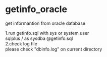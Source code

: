 # getinfo_oracle
get informantion from oracle database<br/>

1.run getinfo.sql with sys or system user<br>
sqlplus / as sysdba @getinfo.sql<br>
2.check log file<br>
please check "dbinfo.log" on current directory<br>
